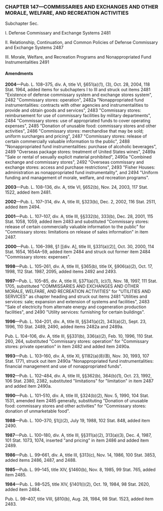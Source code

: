 ### **CHAPTER 147—COMMISSARIES AND EXCHANGES AND OTHER MORALE, WELFARE, AND RECREATION ACTIVITIES** ###

Subchapter Sec.

I. Defense Commissary and Exchange Systems 2481

II. Relationship, Continuation, and Common Policies of Defense Commissary and Exchange Systems 2487

III. Morale, Welfare, and Recreation Programs and Nonappropriated Fund Instrumentalities 2491

#### Amendments ####

**2004**—Pub. L. 108–375, div. A, title VI, §651(a)(1), (3), Oct. 28, 2004, 118 Stat. 1964, added items for subchapters I to III and struck out items 2481 "Existence of defense commissary system and exchange stores system", 2482 "Commissary stores: operation", 2482a "Nonappropriated fund instrumentalities: contracts with other agencies and instrumentalities to provide and obtain goods and services", 2483 "Commissary stores: reimbursement for use of commissary facilities by military departments", 2484 "Commissary stores: use of appropriated funds to cover operating expenses", 2485 "Donation of unusable food: commissary stores and other activities", 2486 "Commissary stores: merchandise that may be sold; uniform surcharges and pricing", 2487 "Commissary stores: release of certain commercially valuable information to the public", 2488 "Nonappropriated fund instrumentalities: purchase of alcoholic beverages", 2489 "Overseas package stores: treatment of United States wines", 2489a "Sale or rental of sexually explicit material prohibited", 2490a "Combined exchange and commissary stores", 2492 "Overseas commissary and exchange stores: access and purchase restrictions", 2493 "Fisher Houses: administration as nonappropriated fund instrumentality", and 2494 "Uniform funding and management of morale, welfare, and recreation programs".

**2003**—Pub. L. 108–136, div. A, title VI, §652(b), Nov. 24, 2003, 117 Stat. 1522, added item 2481.

**2002**—Pub. L. 107–314, div. A, title III, §323(b), Dec. 2, 2002, 116 Stat. 2511, added item 2494.

**2001**—Pub. L. 107–107, div. A, title III, §§332(b), 333(b), Dec. 28, 2001, 115 Stat. 1058, 1059, added item 2483 and substituted "Commissary stores: release of certain commercially valuable information to the public" for "Commissary stores: limitations on release of sales information" in item 2487.

**2000**—Pub. L. 106–398, §1 [[div. A], title III, §331(a)(2)], Oct. 30, 2000, 114 Stat. 1654, 1654A–59, added item 2484 and struck out former item 2484 "Commissary stores: expenses".

**1998**—Pub. L. 105–261, div. A, title III, §365(b), title IX, §906(a)(2), Oct. 17, 1998, 112 Stat. 1987, 2095, added items 2492 and 2493.

**1997**—Pub. L. 105–85, div. A, title III, §371(a)(1), (c)(1), Nov. 18, 1997, 111 Stat. 1705, substituted "COMMISSARIES AND EXCHANGES AND OTHER MORALE, WELFARE, AND RECREATION ACTIVITIES" for "UTILITIES AND SERVICES" as chapter heading and struck out items 2481 "Utilities and services: sale; expansion and extension of systems and facilities", 2483 "Sale of electricity from alternate energy and cogeneration production facilities", and 2490 "Utility services: furnishing for certain buildings".

**1996**—Pub. L. 104–201, div. A, title III, §§341(a)(2), 343(a)(2), Sept. 23, 1996, 110 Stat. 2489, 2490, added items 2482a and 2489a.

Pub. L. 104–106, div. A, title III, §§331(b), 336(a)(2), Feb. 10, 1996, 110 Stat. 260, 264, substituted "Commissary stores: operation" for "Commissary stores: private operation" in item 2482 and added item 2490a.

**1993**—Pub. L. 103–160, div. A, title XI, §1182(a)(8)(B), Nov. 30, 1993, 107 Stat. 1771, struck out item 2490a "Nonappropriated fund instrumentalities: financial management and use of nonappropriated funds".

**1992**—Pub. L. 102–484, div. A, title III, §§362(b), 364(b)(1), Oct. 23, 1992, 106 Stat. 2380, 2382, substituted "limitations" for "limitation" in item 2487 and added item 2490a.

**1990**—Pub. L. 101–510, div. A, title III, §324(b)(2), Nov. 5, 1990, 104 Stat. 1531, amended item 2485 generally, substituting "Donation of unusable food: commissary stores and other activities" for "Commissary stores: donation of unmarketable food".

**1988**—Pub. L. 100–370, §1(j)(2), July 19, 1988, 102 Stat. 848, added item 2490.

**1987**—Pub. L. 100–180, div. A, title III, §§311(a)(2), 313(a)(3), Dec. 4, 1987, 101 Stat. 1073, 1074, inserted "and pricing" in item 2486 and added item 2489.

**1986**—Pub. L. 99–661, div. A, title III, §313(c), Nov. 14, 1986, 100 Stat. 3853, added items 2486, 2487, and 2488.

**1985**—Pub. L. 99–145, title XIV, §1460(b), Nov. 8, 1985, 99 Stat. 765, added item 2485.

**1984**—Pub. L. 98–525, title XIV, §1401(i)(2), Oct. 19, 1984, 98 Stat. 2620, added item 2484.

Pub. L. 98–407, title VIII, §810(b), Aug. 28, 1984, 98 Stat. 1523, added item 2483.